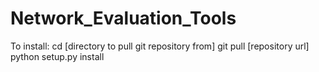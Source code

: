 # Network_Evaluation_Tools

To install:
cd [directory to pull git repository from]
git pull [repository url]
python setup.py install


